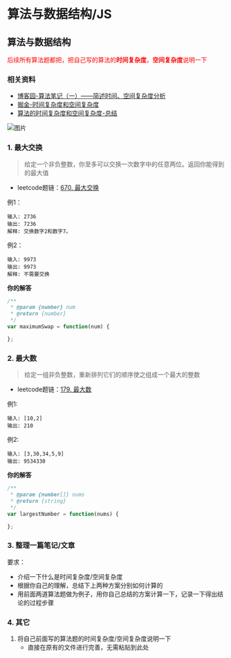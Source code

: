 # 算法与数据结构/JS
## 算法与数据结构
<font color='red'>后续所有算法题都把，把自己写的算法的**时间复杂度**，**空间复杂度**说明一下</font>

### 相关资料
* [博客园-算法笔记（一）——简述时间、空间复杂度分析](https://www.cnblogs.com/somedayLi/p/9728495.html)
* [掘金-时间复杂度和空间复杂度](https://juejin.im/post/6844904082583322632)
* [算法的时间复杂度和空间复杂度-总结](https://www.bukun.top/2020/04/20/%E7%AE%97%E6%B3%95%E5%A4%8D%E6%9D%82%E5%BA%A6/)

![图片](https://img.cdn.sugarat.top/mdImg/MTU5OTg3Nzk3MzcxMQ==599877973711)


### 1. 最大交换
>给定一个非负整数，你至多可以交换一次数字中的任意两位。返回你能得到的最大值
* leetcode题链：[670. 最大交换](https://leetcode-cn.com/problems/maximum-swap/)

例1：
```
输入: 2736
输出: 7236
解释: 交换数字2和数字7。
```

例2：
```
输入: 9973
输出: 9973
解释: 不需要交换
```

**你的解答**
```js
/**
 * @param {number} num
 * @return {number}
 */
var maximumSwap = function(num) {

};
```

### 2. 最大数
>给定一组非负整数，重新排列它们的顺序使之组成一个最大的整数
* leetcode题链：[179. 最大数](https://leetcode-cn.com/problems/largest-number/)

例1:
```
输入: [10,2]
输出: 210
```
例2:
```
输入: [3,30,34,5,9]
输出: 9534330
```

**你的解答**
```js
/**
 * @param {number[]} nums
 * @return {string}
 */
var largestNumber = function(nums) {

};
```

### 3. 整理一篇笔记/文章
要求：
* 介绍一下什么是时间复杂度/空间复杂度
* 根据你自己的理解，总结下上两种方案分别如何计算的
* 用前面两道算法题做为例子，用你自己总结的方案计算一下，记录一下得出结论的过程步骤

### 4. 其它
1. 将自己前面写的算法题的时间复杂度/空间复杂度说明一下
   * 直接在原有的文件进行完善，无需粘贴到此处
